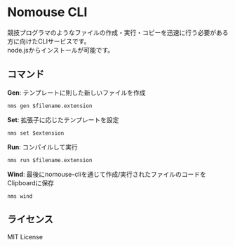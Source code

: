 # Nomouse CLI
競技プログラマのようなファイルの作成・実行・コピーを迅速に行う必要がある方に向けたCLIサービスです。<br>
node.jsからインストールが可能です。

## コマンド
**Gen**: テンプレートに則した新しいファイルを作成
~~~
nms gen $filename.extension
~~~
**Set**: 拡張子に応じたテンプレートを設定
~~~
nms set $extension
~~~
**Run**: コンパイルして実行
~~~
nms run $filename.extension
~~~
**Wind**: 最後にnomouse-cliを通じて作成/実行されたファイルのコードをClipboardに保存
~~~
nms wind
~~~


## ライセンス
MIT License